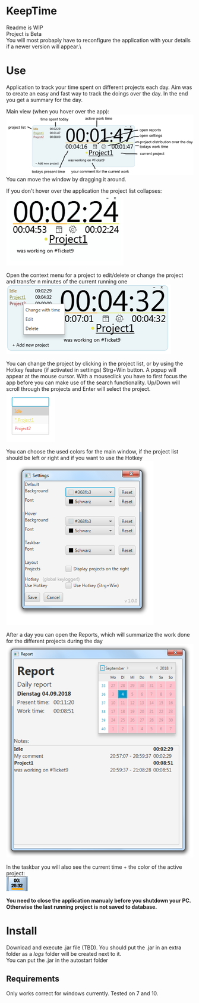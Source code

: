 # KeepTime
Readme is WIP\
Project is Beta\
You will most probaply have to reconfigure the application with your details if a newer version will appear.\

# Use
Application to track your time spent on different projects each day. Aim was to create an easy and fast way to track the doings over the day. In the end you get a summary for the day.

Main view (when you hover over the app):\
![Alt text](/readme/images/main.png?raw=true "Main")  
You can move the window by dragging it around.

If you don't hover over the application the project list collapses:\
![Alt text](/readme/images/standby.png?raw=true "Standby")

Open the context menu for a project to edit/delete or change the project and transfer n minutes of the current running one\
![Alt text](/readme/images/contextMenu.png?raw=true "contextMenu")

You can change the project by clicking in the project list, or by using the Hotkey feature (if activated in settings) Strg+Win button. A popup will appear at the mouse cursor. With a mouseclick you have to first focus the app before you can make use of the search functionality. Up/Down will scroll through the projects and Enter will select the project.\
![Alt text](/readme/images/popup.png?raw=true "popup")

You can choose the used colors for the main window, if the project list should be left or right and if you want to use the Hotkey\
![Alt text](/readme/images/settings.png?raw=true "settings")

After a day you can open the Reports, which will summarize the work done for the different projects during the day\
![Alt text](/readme/images/report.png?raw=true "report")

In the taskbar you will also see the current time + the color of the active project:\
![Alt text](/readme/images/taskbar.png?raw=true "taskbar")


**You need to close the application manualy before you shutdown your PC. Otherwise the last running project is not saved to database.**

# Install
Download and execute .jar file (TBD). You should put the .jar in an extra folder as a *logs* folder will be created next to it.\
You can put the .jar in the autostart folder

## Requirements
Only works correct for windows currently. Tested on 7 and 10.
